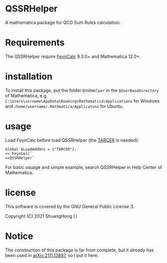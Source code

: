# QSSRHelper
A mathematica package for QCD Sum Rules calculation.

# Requirements
The QSSRHelper require [FeynCalc](https://feyncalc.github.io/) 9.3.0+ and Mathematica 12.0+.

# installation
To install this package, put the folder `QSSRHelper` in the `$UserBaseDirectory` of Mathematica, e.g. `C:\Users\usrname\AppData\Roaming\Mathematica\Applications` for Windows and `/home/username/.Mathmatica/Applicatons` for Ubuntu.

# usage
Load FeynCalc before load QSSRHelper (the [TARCER](https://arxiv.org/pdf/hep-ph/9801383.pdf) is needed):
```
Global`$LoadAddOns = {"TARCER"};
<< FeynCalc`
<<QSSRHelper`
```
For basic usuage and simple example, search QSSRHelper in Help Center of Mathematica.

# license
This software is covered by the GNU General Public License 3.

Copyright (C) 2021 ShuangHong Li

# Notice
The construction of this package is far from complete, but it already has been used in [arXiv:2111.13897](https://arxiv.org/abs/2111.13897), so I put it here.

